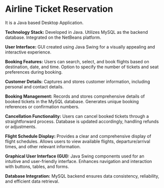 # Airline Ticket Reservation
 It is a Java based Desktop Application. 
 
**Technology Stack:**
Developed in Java.
Utilizes MySQL as the backend database.
Integrated on the NetBeans platform.

**User Interface:**
GUI created using Java Swing for a visually appealing and interactive experience.

**Booking Features:**
Users can search, select, and book flights based on destination, date, and time.
Option to specify the number of tickets and seat preferences during booking.

**Customer Details:**
Captures and stores customer information, including personal and contact details.

**Booking Management:**
Records and stores comprehensive details of booked tickets in the MySQL database.
Generates unique booking references or confirmation numbers.

**Cancellation Functionality:**
Users can cancel booked tickets through a straightforward process.
Database is updated accordingly, handling refunds or adjustments.

**Flight Schedule Display:**
Provides a clear and comprehensive display of flight schedules.
Allows users to view available flights, departure/arrival times, and other relevant information.

**Graphical User Interface (GUI):**
Java Swing components used for an intuitive and user-friendly interface.
Enhances navigation and interaction with buttons, tables, and forms.

**Database Integration:**
MySQL backend ensures data consistency, reliability, and efficient data retrieval.

